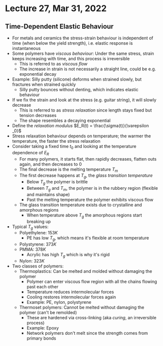 # Lecture 27, Mar 31, 2022

## Time-Dependent Elastic Behaviour

* For metals and ceramics the stress-strain behaviour is independent of time (when below the yield strength), i.e. elastic response is instantaneous
* Some polymers have *viscous behaviour*: Under the same stress, strain keeps increasing with time, and this process is irreversible
	* This is referred to as *viscous flow*
	* The increase in strain is not necessarily a straight line, could be e.g. exponential decay
* Example: Silly putty (silicone) deforms when strained slowly, but fractures when strained quickly
	* Silly putty bounces without denting, which indicates elastic behaviour
* If we fix the strain and look at the stress (e.g. guitar string), it will slowly decrease
	* This is referred to as *stress relaxation* since length stays fixed but tension decreases
	* The shape resembles a decaying exponential
* Define the *relaxation modulus* $E_R(t) = \frac{\sigma(t)}{\varepsilon _0}$
* Stress relaxation behaviour depends on temperature; the warmer the temperature, the faster the stress relaxation
* Consider taking a fixed time $t_0$ and looking at the temperature dependence of $E_R$
	* For many polymers, it starts flat, then rapidly decreases, flatten outs again, and then decreases to 0
	* The final decrease is the melting temperature $T_m$
	* The first decrease happens at $T_g$, the *glass transition temperature*
		* Below $T_g$ the polymer is brittle
		* Between $T_g$ and $T_m$, the polymer is in the rubbery region (flexible and maintains shape)
		* Past the melting temperature the polymer exhibits viscous flow
	* The glass transition temperature exists due to crystalline and amorphous regions
		* When temperature above $T_g$ the amorphous regions start breaking up
* Typical $T_g$ values:
	* Polyethylene: $153\si{K}$
		* PE has low $T_g$, which means it's flexible at room temperature
	* Polystyrene: $373\si{K}$
	* PMMA: $378\si{K}$
		* Acrylic has high $T_g$ which is why it's rigid
	* Nylon: $323\si{K}$
* Two classes of polymers:
	* Thermoplastics: Can be melted and molded without damaging the polymer
		* Polymer can enter viscous flow region with all the chains flowing past each other
		* Temperature reduces intermolecular forces
		* Cooling restores intermolecular forces again
		* Example: PE, nylon, polystyrene
	* Thermoset polymers: Cannot be melted without damaging the polymer (can't be remolded)
		* These are hardened via cross-linking (aka *curing*, an irreversible process)
		* Example: Epoxy
		* Network polymers don't melt since the strength comes from primary bonds


